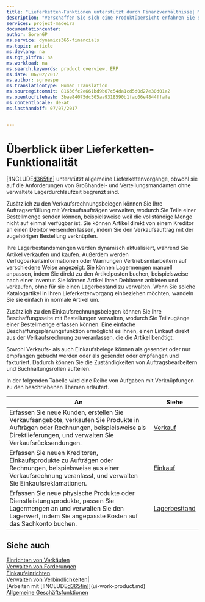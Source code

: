 ```yaml
---
title: "Lieferketten-Funktionen unterstützt durch Finanzverhältnisse| Microsoft Docs"
description: "Verschaffen Sie sich eine Produktübersicht erfahren Sie Schlüssellieferkettenbegriffe und -Vorgänge, die Teil der ERP-Lösung sind."
services: project-madeira
documentationcenter: 
author: SorenGP
ms.service: dynamics365-financials
ms.topic: article
ms.devlang: na
ms.tgt_pltfrm: na
ms.workload: na
ms.search.keywords: product overview, ERP
ms.date: 06/02/2017
ms.author: sgroespe
ms.translationtype: Human Translation
ms.sourcegitcommit: 81636fc2e661bd9b07c54da1cd5d0d27e30d01a2
ms.openlocfilehash: 3bae84075dc505aa9318590b1fac06e4844ffafe
ms.contentlocale: de-at
ms.lasthandoff: 07/07/2017


---
```

# <a name="overview-of-supply-chain-functionality"></a>Überblick über Lieferketten-Funktionalität
[!INCLUDE[d365fin](includes/d365fin_md.md)] unterstützt allgemeine Lieferkettenvorgänge, obwohl sie auf die Anforderungen von Großhandel- und Verteilungsmandanten ohne verwaltete Lagerdurchlaufzeit begrenzt sind.

Zusätzlich zu den Verkaufsrechnungsbelegen können Sie Ihre Auftragserfüllung mit Verkaufsaufträgen verwalten, wodurch Sie Teile einer Bestellmenge senden können, beispielsweise weil die vollständige Menge nicht auf einmal verfügbar ist. Sie können Artikel direkt von einem Kreditor an einen Debitor versenden lassen, indem Sie den Verkaufsauftrag mit der zugehörigen Bestellung verknüpfen.

Ihre Lagerbestandsmengen werden dynamisch aktualisiert, während Sie Artikel verkaufen und kaufen. Außerdem werden Verfügbarkeitsinformationen oder Warnungen Vertriebsmitarbeitern auf verschiedene Weise angezeigt. Sie können Lagermengen manuell anpassen, indem Sie direkt zu den Artikelposten buchen, beispielsweise nach einer Inventur. Sie können Artikel Ihren Debitoren anbieten und verkaufen, ohne für sie einen Lagerbestand zu verwalten. Wenn Sie solche Katalogartikel in Ihren Lieferkettenvorgang einbeziehen möchten, wandeln Sie sie einfach in normale Artikel um.

Zusätzlich zu den Einkaufsrechnungsbelegen können Sie Ihre Beschaffungsseite mit Bestellungen verwalten, wodurch Sie Teilzugänge einer Bestellmenge erfassen können. Eine einfache Beschaffungsplanungsfunktion ermöglicht es Ihnen, einen Einkauf direkt aus der Verkaufsrechnung zu veranlassen, die die Artikel benötigt.

Sowohl Verkaufs- als auch Einkaufsbelege können als gesendet oder nur empfangen gebucht werden oder als gesendet oder empfangen und fakturiert. Dadurch können Sie die Zuständigkeiten von Auftragsbearbeitern und Buchhaltungsrollen aufteilen.

In der folgenden Tabelle wird eine Reihe von Aufgaben mit Verknüpfungen zu den beschriebenen Themen erläutert.

| An | Siehe |
| --- | --- |
| Erfassen Sie neue Kunden, erstellen Sie Verkaufsangebote, verkaufen Sie Produkte in Aufträgen oder Rechnungen, beispielsweise als Direktlieferungen, und verwalten Sie Verkaufsrücksendungen. |[Verkauf](sales-manage-sales.md) |
| Erfassen Sie neuen Kreditoren, Einkaufsprodukte zu Aufträgen oder Rechnungen, beispielsweise aus einer Verkaufsrechnung veranlasst, und verwalten Sie Einkaufsreklamationen. |[Einkauf](purchasing-manage-purchasing.md) |
| Erfassen Sie neue physische Produkte oder Dienstleistungsprodukte, passen Sie Lagermengen an und verwalten Sie den Lagerwert, indem Sie angepasste Kosten auf das Sachkonto buchen. |[Lagerbesttand](inventory-manage-inventory.md) |

## <a name="see-also"></a>Siehe auch
[Einrichten von Verkäufen](sales-setup-sales.md)  
[Verwalten von Forderungen](receivables-manage-receivables.md)     
[Einkaufeinrichten](purchasing-setup-purchasing.md)  
[Verwalten von Verbindlichkeiten|](payables-manage-payables.md)    
[Arbeiten mit [!INCLUDE[d365fin](includes/d365fin_md.md)]](ui-work-product.md)  
[Allgemeine Geschäftsfunktionen](ui-across-business-areas.md)

